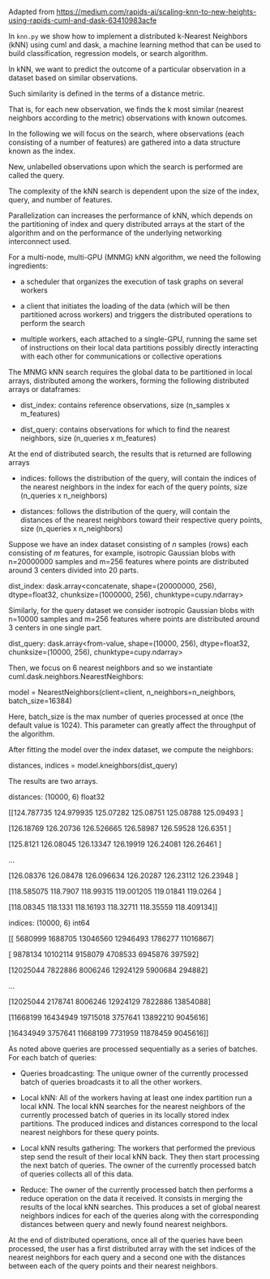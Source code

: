 Adapted from https://medium.com/rapids-ai/scaling-knn-to-new-heights-using-rapids-cuml-and-dask-63410983acfe

In `knn.py` we show how to implement a distributed k-Nearest Neighbors (kNN) using cuml and dask, a machine learning method that can be used to build classification, regression models, or search algorithm.

In kNN, we want to predict the outcome of a particular observation in a dataset based on similar observations.

Such similarity is defined in the terms of a distance metric.

That is, for each new observation, we finds the k most similar (nearest neighbors according to the metric) observations with known outcomes.

In the following we will focus on the search, where observations (each consisting of a number of features) are gathered into a data structure known as the index.

New, unlabelled observations upon which the search is performed are called the query. 

The complexity of the kNN search is dependent upon the size of the index, query, and number of features.

Parallelization can increases the performance of kNN, which depends on the partitioning of index and query distributed arrays at the start of the algorithm and on the performance of the underlying networking interconnect used.

For a multi-node, multi-GPU (MNMG) kNN algorithm, we need the following ingredients:

- a scheduler that organizes the execution of task graphs on several workers

- a client that initiates the loading of the data (which will be then partitioned across workers) and triggers the distributed operations to perform the search

- multiple workers, each attached to a single-GPU, running the same set of instructions on their local data partitions possibly directly interacting with each other for communications or collective operations

The MNMG kNN search requires the global data to be partitioned in local arrays, distributed among the workers, forming the following distributed arrays or dataframes:

- dist_index: contains reference observations, size (n_samples x m_features)

- dist_query: contains observations for which to find the nearest neighbors, size (n_queries x m_features)

At the end of distributed search, the results that is returned are following arrays

- indices: follows the distribution of the query, will contain the indices of the nearest neighbors in the index for each of the query points, size (n_queries x n_neighbors)

- distances: follows the distribution of the query, will contain the distances of the nearest neighbors toward their respective query points, size (n_queries x n_neighbors)

Suppose we have an index dataset consisting of $n$ samples (rows) each consisting of $m$ features, for example, isotropic Gaussian blobs with n=20000000 samples and m=256 features where points are distributed around 3 centers divided into 20 parts.

dist_index:
 dask.array<concatenate, shape=(20000000, 256), dtype=float32, chunksize=(1000000, 256), chunktype=cupy.ndarray>


Similarly, for the query dataset we consider isotropic Gaussian blobs with n=10000 samples and m=256 features where points are distributed around 3 centers in one single part. 


dist_query:
 dask.array<from-value, shape=(10000, 256), dtype=float32, chunksize=(10000, 256), chunktype=cupy.ndarray>


Then, we focus on 6 nearest neighbors and so we instantiate cuml.dask.neighbors.NearestNeighbors:

model = NearestNeighbors(client=client, n_neighbors=n_neighbors, batch_size=16384)

Here, batch_size is the max number of queries processed at once (the default value is 1024).
This parameter can greatly affect the throughput of the algorithm. 

After fitting the model over the index dataset, we compute the neighbors:

distances, indices = model.kneighbors(dist_query)  

The results are two arrays.

distances:
 (10000, 6) float32

 [[124.787735 124.979935 125.07282  125.08751  125.08788  125.09493 ]

 [126.18769  126.20736  126.526665 126.58987  126.59528  126.6351  ]

 [125.8121   126.08045  126.13347  126.19919  126.24081  126.26461 ]

 ...

 [126.08376  126.08478  126.096634 126.20287  126.23112  126.23948 ]

 [118.585075 118.7907   118.99315  119.001205 119.01841  119.0264  ]

 [118.08345  118.1331   118.16193  118.32711  118.35559  118.409134]]


indices:
 (10000, 6) int64

 [[ 5680999  1688705 13046560 12946493  1786277 11016867]

 [ 9878134 10102114  9158079  4708533  6945876   397592]

 [12025044  7822886  8006246 12924129  5900684   294882]

 ...

 [12025044  2178741  8006246 12924129  7822886 13854088]

 [11668199 16434949 19715018  3757641 13892210  9045616]

 [16434949  3757641 11668199  7731959 11878459  9045616]]


As noted above queries are processed sequentially as a series of batches. 
For each batch of queries:

- Queries broadcasting: The unique owner of the currently processed batch of queries broadcasts it to all the other workers.

- Local kNN: All of the workers having at least one index partition run a local kNN. The local kNN searches for the nearest neighbors of the currently processed batch of queries in its locally stored index partitions. The produced indices and distances correspond to the local nearest neighbors for these query points.

- Local kNN results gathering: The workers that performed the previous step send the result of their local kNN back. They then start processing the next batch of queries. The owner of the currently processed batch of queries collects all of this data.

- Reduce: The owner of the currently processed batch then performs a reduce operation on the data it received. It consists in merging the results of the local kNN searches. This produces a set of global nearest neighbors indices for each of the queries along with the corresponding distances between query and newly found nearest neighbors.


At the end of distributed operations, once all of the queries have been processed, the user has a first distributed array with the set indices of the nearest neighbors for each query and a second one with the distances between each of the query points and their nearest neighbors.

